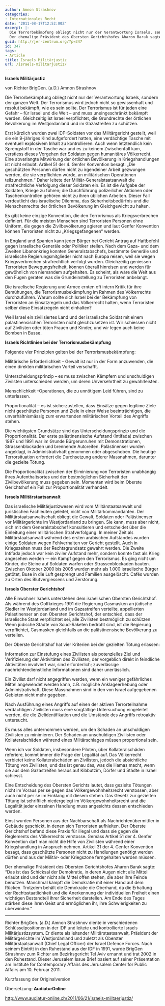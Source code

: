 ```yaml
---
author: Amnon Strashnov
categories:
- Internationales Recht
date: "2011-08-17T12:52:00Z"
excerpt: |-
  Die Terrorbekämpfung obliegt nicht nur der Verantwortung Israels, sondern der ganzen Welt. Der Terrorismus wird jedoch nicht so gewissenhaft und resolut bekämpft, wie es sein sollte. Der Terrorismus ist für jeden eine Gefahr – für Israel und die Welt – und muss uneingeschränkt bekämpft werden. Gleichzeitig ist Israel verpflichtet, die Grundrechte der örtlichen Bevölkerung im Westjordanland und im Gazastreifen zu schützen.
  Der ehemalige Präsident des Obersten Gerichtshofes Aharon Barak sagte: “Das ist das Schicksal der Demokratie, in deren Augen nicht alle Mittel erlaubt sind und der nicht alle Mittel offen stehen, die aber ihre Feinde benutzen. Manchmal kämpft die Demokratie mit einer Hand auf dem Rücken. Trotzdem behält die Demokratie die Oberhand, da die Erhaltung der Rechtsstaatlichkeit und die Anerkennung der individuellen Freiheit einen wichtigen Bestandteil ihrer Sicherheit darstellen. Am Ende des Tages stärken diese ihren Geist und ermöglichen ihr, ihre Schwierigkeiten zu überwinden.”
guid: http://jer-zentrum.org/?p=347
id: 347
tags:
- Article
title: Israels Militärjustiz
url: /israels-militarjustiz/
---
```



**Israels Militärjustiz**

 

von Richter BrigGen. (a.D.) Amnon Strashnov

 

Die Terrorbekämpfung obliegt nicht nur der Verantwortung Israels, sondern der ganzen Welt. Der Terrorismus wird jedoch nicht so gewissenhaft und resolut bekämpft, wie es sein sollte. Der Terrorismus ist für jeden eine Gefahr – für Israel und die Welt – und muss uneingeschränkt bekämpft werden. Gleichzeitig ist Israel verpflichtet, die Grundrechte der örtlichen Bevölkerung im Westjordanland und im Gazastreifen zu schützen.

 

Erst kürzlich wurden zwei IDF-Soldaten vor das Militärgericht gestellt, weil sie ein 9-jähriges Kind aufgefordert hatten, eine verdächtige Tasche mit eventuell explosivem Inhalt zu kontrollieren. Auch wenn letztendlich kein Sprengstoff in der Tasche war und es zu keinem Zwischenfall kam, verstiess dieses Vorgehen der Soldaten gegen humanitäres Völkerrecht. Eine abverlangte Mitwirkung der örtlichen Bevölkerung in Kriegshandlungen ist nicht erlaubt. Artikel 51 der 4. Genfer Konvention besagt: „Die geschützten Personen dürfen nicht zu irgendeiner Arbeit gezwungen werden, die sie verpflichten würde, an militärischen Operationen teilzunehmen.“ Daher leitete der Militär-Generalstaatsanwalt die strafrechtliche Verfolgung dieser Soldaten ein. Es ist die Aufgabe der Soldaten, Kriege zu führen; die Durchführung polizeilicher Aktionen oder Taschenkontrollen gehören nicht zu ihren üblichen Arbeiten. Dieser Fall verdeutlicht das israelische Dilemma, das Sicherheitsbedürfnis und die Menschenrechte der örtlichen Bevölkerung im Gleichgewicht zu halten.

 

Es gibt keine einzige Konvention, die den Terrorismus als Kriegsverbrechen definiert. Für die meisten Menschen sind Terroristen Personen ohne Uniform, die gegen die Zivilbevölkerung agieren und laut Genfer Konvention können Terroristen nicht zu „Kriegsgefangenen“ werden.

 

In England und Spanien kann jeder Bürger bei Gericht Antrag auf Haftbefehl gegen israelische Generäle oder Politiker stellen. Nach dem Gaza- und dem Zweiten Libanonkrieg konnten Generalstabschefs, bestimmte Generäle und israelische Regierungsmitglieder nicht nach Europa reisen, weil sie wegen Kriegsverbrechen strafrechtlich verfolgt wurden. Gleichzeitig geniessen Terroristen Bewegungsfreiheit, können überall hinreisen und werden für gewöhnlich von niemandem aufgehalten. Es scheint, als wäre die Welt aus den Fugen geraten was die Grundeinstellung zu Terroristen anbelangt.

 

Die israelische Regierung und Armee ernten oft intern Kritik für ihre Bemühungen, die Terrorismusbekämpfung im Rahmen des Völkerrechts durchzuführen. Warum sollte sich Israel bei der Bekämpfung von Terroristen an Einsatzregeln und das Völkerrecht halten, wenn Terroristen selber diese Einsatzregeln nicht einhalten?

 

Weil Israel ein zivilisiertes Land und der israelische Soldat mit einem palästinensischen Terroristen nicht gleichzusetzen ist. Wir schiessen nicht auf Zivilisten oder töten Frauen und Kinder, und wir legen auch keine Bomben in Busse.

 

**Israels Richtlinien bei der Terrorismusbekämpfung**

 

Folgende vier Prinzipien gelten bei der Terrorismusbekämpfung:

 

 Militärische Erforderlichkeit – Gewalt ist nur in der Form anzuwenden, die einen direkten militärischen Vorteil verschafft.

 

 Unterscheidungsprinzip – es muss zwischen Kämpfern und unschuldigen Zivilsten unterschieden werden, um deren Unversehrtheit zu gewährleisten.

 

 Menschlichkeit –Operationen, die zu unnötigem Leid führen, sind zu unterlassen.

 

 Proportionalität – es ist sicherzustellen, dass Einsätze gegen legitime Ziele nicht geschützte Personen und Ziele in einer Weise beeinträchtigen, die unverhältnismässig zum erwartenden militärischen Vorteil des Angriffs stehen.

 

Die wichtigsten Grundsätze sind das Unterscheidungsprinzip und die Proportionalität. Der erste palästinensische Aufstand (Intifada) zwischen 1987 und 1991 war im Grunde Bürgerunruhen mit Demonstrationen, Strassenblockaden und brennende Autoreifen. Palästinenser wurden angeklagt, in Administrativhaft genommen oder abgeschoben. Die heutige Terrorsituation erfordert die Durchsetzung anderer Massnahmen, darunter die gezielte Tötung.

 

Die Proportionalität zwischen der Eliminierung von Terroristen unabhängig ihres Aufenthaltsortes und der bestmöglichen Sicherheit der Zivilbevölkerung muss gegeben sein. Momentan wird beim Oberste Gerichtshof ein Fall zur Proportionalität verhandelt.

 

**Israels Militärstaatsanwalt**

 

Das israelische Militärjustizwesen wird vom Militärstaatsanwalt und juristischen Fachleuten geleitet, nicht von Militärkommandanten. Der Militärstaatsanwaltschaft obliegt die Gewalt, Soldaten oder Palästinenser vor Militärgerichte im Westjordanland zu bringen. Sie kann, muss aber nicht, sich mit dem Generalstabschef konsultieren und entscheidet über die Einleitung einer militärischen Strafverfolgung. In meiner Zeit als Militärstaatsanwalt während des ersten arabischen Aufstandes wurden einige Soldaten wegen Fehlverhalten vor Gericht gestellt. Auch in Kriegszeiten muss der Rechtsgrundsatz gewahrt werden. Die Zweite Intifada jedoch war kein ziviler Aufstand mehr, sondern konnte fast als Krieg angesehen werden -– ein Kampf gegen den Terrorismus. Es ging nicht um Kinder, die Steine auf Soldaten warfen oder Strassenblockaden bauten. Zwischen Oktober 2000 bis 2005 wurden mehr als 1.000 israelische Bürger getötet, Buse in die Luft gesprengt und Familien ausgelöscht. Cafés wurden zu Orten des Blutvergiessens und Zerstörung.

 

**Israels Oberster Gerichtshof**

 

Alle Einwohner Israels unterstehen dem israelischen Obersten Gerichtshof. Als während des Golfkrieges 1991 die Regierung Gasmasken an jüdische Siedler im Westjordanland und im Gazastreifen verteilte, appellierten Palästinenser an den Obersten Gerichtshof, der entschied, dass der israelische Staat verpflichtet sei, alle Zivilisten bestmöglich zu schützen. Wenn jüdische Städte von Scud-Raketen bedroht sind, ist die Regierung verpflichtet, Gasmasken gleichfalls an die palästinensische Bevölkerung zu verteilen.

 

Der Oberste Gerichtshof hat vier Kriterien bei der gezielten Tötung erlassen:

 

 Information zur Einstufung eines Zivilisten als potenzielles Ziel und Verifizierung der Aktivitäten des Zivilisten, der vorgeblich direkt in feindliche Aktivitäten involviert war, sind erforderlich; zuverlässige nachrichtendienstliche Informationen sind daher unerlässlich.

 

 Ein Zivilist darf nicht angegriffen werden, wenn ein weniger gefährliches Mittel angewendet werden kann, z.B. mögliche Anklageerhebung oder Administrativhaft. Diese Massnahmen sind in den von Israel aufgegebenen Gebieten nicht mehr gegeben.

 

 Nach Ausführung eines Angriffs auf einen der aktiven Terrorteilnahme verdächtigen Zivilisten muss eine sorgfältige Untersuchung eingeleitet werden, die die Zielidentifikation und die Umstände des Angriffs retroaktiv untersucht.

 

 Es muss alles unternommen werden, um den Schaden an unschuldigen Zivilisten zu minimieren. Der Schaden an unschuldigen Zivilisten oder Kollateralschäden während eines Militärschlages müssen proportional sein.

 

 

Wenn ich vor Soldaten, insbesondere Piloten, über Kollateralschäden referiere, kommt immer die Frage der Legalität auf. Das Völkerrecht verbietet keine Kollateralschäden an Zivilisten, jedoch die absichtliche Tötung von Zivilisten, und das ist genau das, was die Hamas macht, wenn sie aus dem Gazastreifen heraus auf Kibbutzim, Dörfer und Städte in Israel schiesst.

 

Eine Entscheidung des Obersten Gerichts lautet, dass gezielte Tötungen nicht im Voraus per se gegen das Völkergewohnheitsrecht verstossen, aber auch nicht per se im Einklang mit diesem stehen. Das Gesetz zur gezielten Tötung ist schriftlich niedergelegt im Völkergewohnheitsrecht und die Legalität jeder einzelnen Handlung muss angesichts dessen entschieden werden.

 

Einst wurden Personen aus der Nachbarschaft als Nachrichtenübermittler in Gebäude geschickt, in denen sich Terroristen aufhielten. Der Oberste Gerichtshof befand diese Praxis für illegal und dass sie gegen die Reglements des Völkerrechts verstosse. Gemäss Artikel 51 der 4. Genfer Konvention darf man nicht die Hilfe von Zivilisten während einer Kriegshandlung in Anspruch nehmen. Artikel 31 der 4. Genfer Konvention besagt, dass geschützte Personen nicht zu Handlungen genötigt werden dürfen und aus der Militär- oder Kriegszone ferngehalten werden müssen.

 

Der ehemalige Präsident des Obersten Gerichtshofes Aharon Barak sagte: “Das ist das Schicksal der Demokratie, in deren Augen nicht alle Mittel erlaubt sind und der nicht alle Mittel offen stehen, die aber ihre Feinde benutzen. Manchmal kämpft die Demokratie mit einer Hand auf dem Rücken. Trotzdem behält die Demokratie die Oberhand, da die Erhaltung der Rechtsstaatlichkeit und die Anerkennung der individuellen Freiheit einen wichtigen Bestandteil ihrer Sicherheit darstellen. Am Ende des Tages stärken diese ihren Geist und ermöglichen ihr, ihre Schwierigkeiten zu überwinden.”

 

---

 

Richter BrigGen. (a.D.) Amnon Strashnov diente in verschiedenen Schlüsselpositionen in der IDF und leitete und kontrollierte Israels Militärjustizsystem. Er diente als leitender Militärstaatsanwalt, Präsident der Militärgerichte im Westjordanland und zuletzt als Oberster Militärstaatsanwalt (Chief Legal Officer) der Israel Defence Forces. Nach seinem Eintritt in den Ruhestand aus der IDF in 1991, wurde BrigGen Strashnov zum Richter am Bezirksgericht Tel Aviv ernannt und trat 2002 in den Ruhestand. Dieser Jerusalem Issue Brief basiert auf seiner Präsentation am Institute for Contemporary Affairs des Jerusalem Center for Public Affairs am 10. Februar 2011.

 

Kurzfassung der Originalversion

Übersetzung: **AudiaturOnline**

http://www.audiatur-online.ch/2011/06/21/israels-militaerjustiz/
